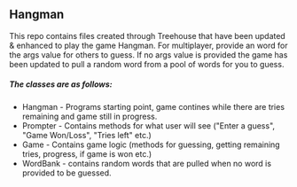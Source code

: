 ## **Hangman** ##

This repo contains files created through Treehouse that have been updated & enhanced to play the game Hangman. For multiplayer, provide an word for the args value for others to guess. If no args value is provided the game has been updated to pull a random word from a pool of words for you to guess.

##### **The classes are as follows:** #####
* Hangman - Programs starting point, game contines while there are tries remaining and game still in progress.
* Prompter - Contains methods for what user will see ("Enter a guess", "Game Won/Loss", "Tries left" etc.)
* Game - Contains game logic (methods for guessing, getting remaining tries, progress, if game is won etc.)
* WordBank - contains random words that are pulled when no word is provided to be guessed.
